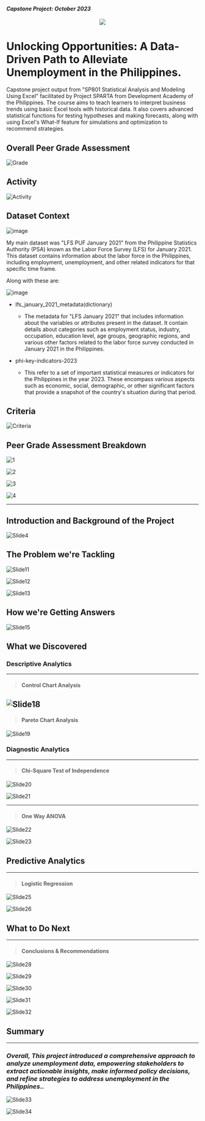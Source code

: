 #### *Capstone Project: October 2023*

<p align="center">
<img src="https://github.com/jvenncpe/Unlocking-Opportunities-Unemployment/assets/35190918/b5a53714-ef02-4b17-8637-3932cec8bb30")
"/>
</p>

# Unlocking Opportunities: A Data-Driven Path to Alleviate Unemployment in the Philippines.

Capstone project output from "SP801 Statistical Analysis and Modeling Using Excel" facilitated by Project SPARTA from Development Academy of the Philippines. The course aims to teach learners to interpret business trends using basic Excel tools with historical data. It also covers advanced statistical functions for testing hypotheses and making forecasts, along with using Excel's What-If feature for simulations and optimization to recommend strategies.

## Overall Peer Grade Assessment

![Grade](https://github.com/jvenncpe/Unlocking-Opportunities-Unemployment/assets/35190918/19ae6704-0d2e-430b-ae2c-6bbd5149e8b1)

## Activity

![Activity](https://github.com/jvenncpe/Unlocking-Opportunities-Unemployment/assets/35190918/827b2fe7-6a06-4f04-b2ca-4ed57eebea68)

## Dataset Context

![image](https://github.com/jvenncpe/Unlocking-Opportunities-Unemployment/assets/35190918/e8a733b7-9d5d-41ef-954c-bfd4c78cb43b)

My main dataset was "LFS PUF January 2021" from the Philippine Statistics Authority (PSA) known as the Labor Force Survey (LFS) for January 2021. This dataset contains information about the labor force in the Philippines, including employment, unemployment, and other related indicators for that specific time frame.

Along with these are:

![image](https://github.com/jvenncpe/Unlocking-Opportunities-Unemployment/assets/35190918/51536803-4f6c-4776-98c6-cfa5fd48d320)


- lfs_january_2021_metadata(dictionary)
  - The metadata for "LFS January 2021" that includes information about the variables or attributes present in the dataset. It contain details about categories such as employment status, industry, occupation, education level, age groups, geographic regions, and various other factors related to the labor force survey conducted in January 2021 in the Philippines.

- phi-key-indicators-2023
  - This refer to a set of important statistical measures or indicators for the Philippines in the year 2023. These encompass various aspects such as economic, social, demographic, or other significant factors that provide a snapshot of the country's situation during that period. 

## Criteria

![Criteria](https://github.com/jvenncpe/Unlocking-Opportunities-Unemployment/assets/35190918/0967c53c-c4ba-4c34-a4a0-b3c0b7a55af9)

## Peer Grade Assessment Breakdown

![1](https://github.com/jvenncpe/Unlocking-Opportunities-Unemployment/assets/35190918/6abe19eb-02b9-45c5-a71d-5843a6ffb5a5)

![2](https://github.com/jvenncpe/Unlocking-Opportunities-Unemployment/assets/35190918/870799c4-d671-419f-95a3-f0c73112e151)

![3](https://github.com/jvenncpe/Unlocking-Opportunities-Unemployment/assets/35190918/25999763-96cd-4d5e-bffa-0035d4068b00)

![4](https://github.com/jvenncpe/Unlocking-Opportunities-Unemployment/assets/35190918/f35d7108-b97a-4c5f-8bae-9db6cf8ac252)

---
## Introduction and Background of the Project

![Slide4](https://github.com/jvenncpe/Unlocking-Opportunities-Unemployment/assets/35190918/867d9c35-acab-457b-97ef-9d35f541c6f9)

## The Problem we're Tackling

![Slide11](https://github.com/jvenncpe/Unlocking-Opportunities-Unemployment/assets/35190918/03830bd0-1f2b-4c05-8257-db6336ace471)

![Slide12](https://github.com/jvenncpe/Unlocking-Opportunities-Unemployment/assets/35190918/5aa47a4e-94c0-4ced-9000-9269e6aad12d)

![Slide13](https://github.com/jvenncpe/Unlocking-Opportunities-Unemployment/assets/35190918/f1829133-4e70-43ad-9c53-7182a42c3d70)


## How we're Getting Answers

![Slide15](https://github.com/jvenncpe/Unlocking-Opportunities-Unemployment/assets/35190918/6caba491-57ac-4d7a-8f4f-7b20a4eea5db)


## What we Discovered

### Descriptive Analytics
---
>#### Control Chart Analysis
![Slide18](https://github.com/jvenncpe/Unlocking-Opportunities-Unemployment/assets/35190918/ac8c429b-1ce8-4940-8e50-c1fe8a996bfd)
---
>#### Pareto Chart Analysis
![Slide19](https://github.com/jvenncpe/Unlocking-Opportunities-Unemployment/assets/35190918/b054d882-462c-418e-b7b7-48fcf942bdbb)

### Diagnostic Analytics
---
>#### Chi-Square Test of Independence
![Slide20](https://github.com/jvenncpe/Unlocking-Opportunities-Unemployment/assets/35190918/1f408c23-d0ba-4e2d-9288-b9ece2dffe14)

![Slide21](https://github.com/jvenncpe/Unlocking-Opportunities-Unemployment/assets/35190918/77634da8-478f-4d40-9119-4bfe8601e126)

---
>#### One Way ANOVA
![Slide22](https://github.com/jvenncpe/Unlocking-Opportunities-Unemployment/assets/35190918/0268c40d-c2f8-48c7-85f7-e94607f46a22)

![Slide23](https://github.com/jvenncpe/Unlocking-Opportunities-Unemployment/assets/35190918/51afc8ab-2eed-4743-80d2-d3868b4248a2)


## Predictive Analytics
---
>#### Logistic Regression
![Slide25](https://github.com/jvenncpe/Unlocking-Opportunities-Unemployment/assets/35190918/b648efdc-8183-4c38-89f0-9bb43797f705)

![Slide26](https://github.com/jvenncpe/Unlocking-Opportunities-Unemployment/assets/35190918/e184a065-6626-4526-9706-4513c776d6c5)

## What to Do Next
---
>#### Conclusions & Recommendations

![Slide28](https://github.com/jvenncpe/Unlocking-Opportunities-Unemployment/assets/35190918/26ea4dc6-2c77-47ba-b658-5c66269aa3a9)

![Slide29](https://github.com/jvenncpe/Unlocking-Opportunities-Unemployment/assets/35190918/6e80e940-400b-4b35-ac9c-713c2c2a5f7b)

![Slide30](https://github.com/jvenncpe/Unlocking-Opportunities-Unemployment/assets/35190918/c1fb787b-9e29-4a71-ae25-062b572c7a2d)

![Slide31](https://github.com/jvenncpe/Unlocking-Opportunities-Unemployment/assets/35190918/8df896e0-0d03-47e1-b04f-34afc95a6747)

![Slide32](https://github.com/jvenncpe/Unlocking-Opportunities-Unemployment/assets/35190918/ad0d30ef-bf39-4e8c-ab01-5ea7600fe8f2)

## Summary
---
### *Overall, This project introduced a comprehensive approach to analyze unemployment data, empowering stakeholders to extract actionable insights, make informed policy decisions, and refine strategies to address unemployment in the Philippines..*
![Slide33](https://github.com/jvenncpe/Unlocking-Opportunities-Unemployment/assets/35190918/0bf0848d-7540-4fa2-bea4-f1098818f545)

![Slide34](https://github.com/jvenncpe/Unlocking-Opportunities-Unemployment/assets/35190918/6f659acb-88d0-49b2-8bc5-c65b81bfde52)

